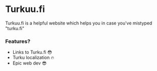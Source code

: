 # Turkuu.fi

Turkuu.fi is a helpful website which helps you in case you've mistyped "turku.fi"

### Features?

- Links to Turku.fi :flushed:
- Turku localization :fire:
- Epic web dev :sunglasses: